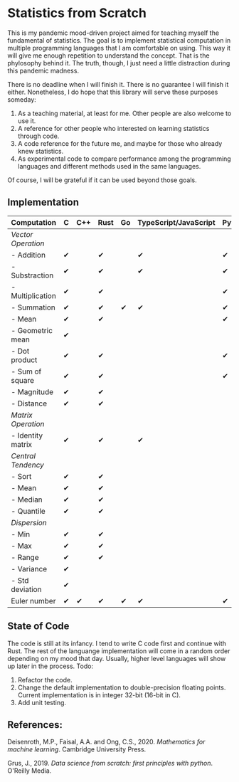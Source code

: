 # Statistics from Scratch

This is my pandemic mood-driven project aimed for teaching myself the fundamental of statistics. The goal is to implement statistical computation in multiple programming languages that I am comfortable on using. This way it will give me enough repetition to understand the concept. That is the phylosophy behind it. The truth, though, I just need a little distraction during this pandemic madness.

There is no deadline when I will finish it. There is no guarantee I will finish it either. Nonetheless, I do hope that this library will serve these purposes someday:

1. As a teaching material, at least for me. Other people are also welcome to use it.
2. A reference for other people who interested on learning statistics through code.
3. A code reference for the future me, and maybe for those who already knew statistics.
4. As experimental code to compare performance among the programming languages and different methods used in the same languages.

Of course, I will be grateful if it can be used beyond those goals.

## Implementation

<!-- Need update! -->

| Computation             | C   | C++ | Rust | Go  | TypeScript/JavaScript | Python | Julia | R   |
| ----------------------- | --- | --- | ---- | --- | --------------------- | ------ | ----- | --- |
| <i>Vector Operation</i> |     |     |      |     |                       |        |       |     |
| - Addition              | ✔   |     | ✔    |     | ✔                     | ✔      |       | ✔   |
| - Substraction          | ✔   |     | ✔    |     | ✔                     | ✔      |       | ✔   |
| - Multiplication        | ✔   |     | ✔    |     |                       | ✔      |       | ✔   |
| - Summation             | ✔   |     | ✔    | ✔   | ✔                     | ✔      |       | ✔   |
| - Mean                  | ✔   |     | ✔    |     |                       | ✔      |       | ✔   |
| - Geometric mean        | ✔   |     |      |     |                       |        |       |     |
| - Dot product           | ✔   |     | ✔    |     |                       | ✔      |       | ✔   |
| - Sum of square         | ✔   |     | ✔    |     |                       | ✔      |       | ✔   |
| - Magnitude             | ✔   |     | ✔    |     |                       |        |       | ✔   |
| - Distance              | ✔   |     | ✔    |     |                       |        |       | ✔   |
| <i>Matrix Operation</i> |     |     |      |     |                       |        |       |     |
| - Identity matrix       | ✔   |     | ✔    |     | ✔                     |        |       | ✔   |
| <i>Central Tendency</i> |     |     |      |     |                       |        |       |     |
| - Sort                  | ✔   |     | ✔    |     |                       |        |       |     |
| - Mean                  | ✔   |     | ✔    |     |                       |        |       |     |
| - Median                | ✔   |     | ✔    |     |                       |        |       |     |
| - Quantile              | ✔   |     | ✔    |     |                       |        |       |     |
| <i>Dispersion</i>       |     |     |      |     |                       |        |       |     |
| - Min                   | ✔   |     | ✔    |     |                       |        |       |     |
| - Max                   | ✔   |     | ✔    |     |                       |        |       |     |
| - Range                 | ✔   |     | ✔    |     |                       |        |       |     |
| - Variance              | ✔   |     |      |     |                       |        |       |     |
| - Std deviation         | ✔   |     |      |     |                       |        |       |     |
| Euler number            | ✔   | ✔   | ✔    | ✔   | ✔                     | ✔      | ✔     |     |

## State of Code

The code is still at its infancy. I tend to write C code first and continue with Rust. The rest of the languange implementation will come in a random order depending on my mood that day. Usually, higher level languages will show up later in the process. Todo:

1. Refactor the code.
2. Change the default implementation to double-precision floating points. Current implementation is in integer 32-bit (16-bit in C).
3. Add unit testing.

## References:

Deisenroth, M.P., Faisal, A.A. and Ong, C.S., 2020. <i>Mathematics for machine learning</i>. Cambridge University Press.

Grus, J., 2019. <i>Data science from scratch: first principles with python</i>. O'Reilly Media.

